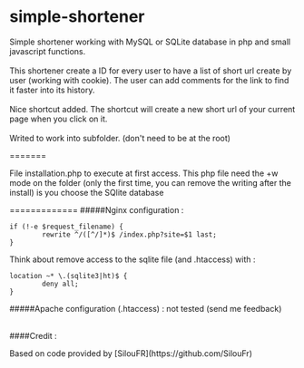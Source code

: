# simple-shortener

<p>Simple shortener working with MySQL or SQLite database in php and small javascript functions.<br /><br />
This shortener create a ID for every user to have a list of short url create by user (working with cookie). The user can add comments for the link to find it faster into its history.<br />
<br/>
Nice shortcut added. The shortcut will create a new short url of your current page when you click on it.<br /><br />
Writed to work into subfolder. (don't need to be at the root)
</p>
=======
<p>
File installation.php to execute at first access. This php file need the +w mode on the folder (only the first time, you can remove the writing after the install) is you choose the SQlite database<br />
</p>

=============
#####Nginx configuration :
```NGINX
if (!-e $request_filename) {
    	rewrite ^/([^/]*)$ /index.php?site=$1 last;
}
```
Think about remove access to the sqlite file (and .htaccess) with :
```NGINX
location ~* \.(sqlite3|ht)$ {
        deny all;
}
```
#####Apache configuration (.htaccess) :
    not tested (send me feedback)

<br/>
####Credit :<p>
Based on code provided by [SilouFR](https://github.com/SilouFr)
</p>
